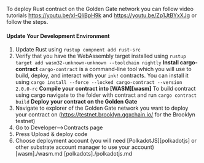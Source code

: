 To deploy Rust contract on the Golden Gate network you can follow video tutorials <https://youtu.be/xl-QliBpH9k> and <https://youtu.be/Zp1JtBYxXJg> or follow the steps.

#### Update Your Development Environment ####

1. Update Rust using `rustup compnent add rust-src`
2. Verify that you have the WebAssembly target installed using `rustup target add wasm32-unknown-unknown --toolchain nightly`
**Install cargo-contract** 
`cargo-contract` is a command-line tool which you will use to build, deploy, and interact with your `ink!` contracts. You can install it using `cargo install --force --locked cargo-contract --version 2.0.0-rc`
**Compile your contract into [WASM][wasm]**
To build contract using cargo navigate to the folder with contract and run `cargo contract build`
**Deploy your contract on the Golden Gate**
1. Navigate to explorer of the Golden Gate network you want to deploy your contract on (<https://testnet.brooklyn.ggxchain.io/> for the Brooklyn testnet)
2. Go to Developer-->Contracts page
3. Press Upload & deploy code
4. Choose deployment account (you will need [PolkadotJS][polkadotjs] or other substrate account manager to use your account)
[wasm]./wasm.md
[polkadots]./polkadotjs.md